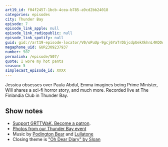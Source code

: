 ```yaml
---
art19_id: f04f2457-1bcb-4cea-b785-a9cd2bb24018
categories: episodes
city: Thunder Bay
episode: 7
episode_link_apple: null
episode_link_radiopublic: null
episode_link_spotify: null
guid: gid://art19-episode-locator/V0/oPuUp-9gcj6YaTrDbjcdpUekXkhnL4KQOoijPvBYEhQ
megaphone_uid: GUR2309237937
number: 507
permalink: /episode/507/
quote: I wore my hot pants
season: 5
simplecast_episode_id: XXXX
---
```


Jessica obsesses over Paula Abdul, Emma imagines being Prime Minister, Will shares a sci-fi horror story, and much more. Recorded live at The Finlandia Club in Thunder Bay.

## Show notes
* [Support GRTTWaK. Become a patron](https://grownupsreadthingstheywroteaskids.com/support/?utm_source=podcast&utm_medium=referral&utm_campaign=507).
* [Photos from our Thunder Bay event](https://www.facebook.com/media/set/?set=a.10155716401993600.1073741914.121054468599&type=1&l=c780cd28cd)
* Music by [Podington Bear](https://geo.itunes.apple.com/us/artist/podington-bear/id250459572?at=10lR7u&mt=1&app=music) and [Lullatone](https://geo.itunes.apple.com/us/artist/lullatone/id34467705?at=10lR7u&mt=1&app=music)
* Closing theme is ["Oh Dear Diary" by Sloan](http://sloan.spinshop.com/details/9850)